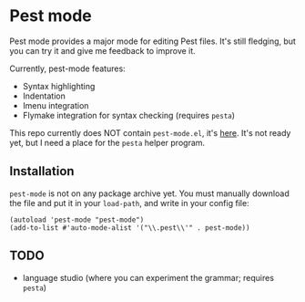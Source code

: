 # Pest mode

Pest mode provides a major mode for editing Pest files.  It's still fledging, but you can try it and give me feedback to improve it.

Currently, pest-mode features:
* Syntax highlighting
* Indentation
* Imenu integration
* Flymake integration for syntax checking (requires `pesta`)

This repo currently does NOT contain `pest-mode.el`, it's [here](https://github.com/ksqsf/emacs-config/blob/master/lisp/pest-mode.el).  It's not ready yet, but I need a place for the `pesta` helper program.

## Installation

`pest-mode` is not on any package archive yet.  You must manually download the file and put it in your `load-path`, and write in your config file:

```emacs-lisp
(autoload 'pest-mode "pest-mode")
(add-to-list #'auto-mode-alist '("\\.pest\\'" . pest-mode))
```

## TODO

* language studio (where you can experiment the grammar; requires `pesta`)

